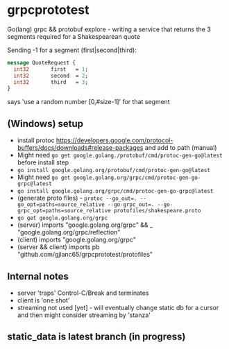 # grpcprototest
Go(lang) grpc &amp;&amp; protobuf explore - writing a service that returns the 3 segments required for a Shakespearean quote 

Sending -1 for a segment (first|second|third):
```protobuf
message QuoteRequest {
  int32       first   = 1;
  int32       second  = 2;
  int32       third   = 3;
}
```
says 'use a random number [0,#size-1]' for that segment

## (Windows) setup
* install protoc https://developers.google.com/protocol-buffers/docs/downloads#release-packages and add to path (manual)
* Might need ```go get google.golang./protobuf/cmd/protoc-gen-go@latest``` before install step
* ```go install google.golang.org/protobuf/cmd/protoc-gen-go@latest```
* Might need ```go get google.golang.org/grpc/cmd/protoc-gen-go-grpc@latest```
* ```go install google.golang.org/grpc/cmd/protoc-gen-go-grpc@latest```
* (generate proto files) - ```protoc --go_out=. --go_opt=paths=source_relative --go-grpc_out=. --go-grpc_opt=paths=source_relative protofiles/shakespeare.proto```
* ```go get google.golang.org/grpc```
* (server) imports "google.golang.org/grpc" && 	_ "google.golang.org/grpc/reflection"
* (client) imports "google.golang.org/grpc"
* (server && client) imports pb "github.com/gjlanc65/grpcprototest/protofiles"

## Internal notes
* server 'traps' Control-C/Break and terminates
* client is 'one shot'
* streaming not used [yet] - will eventually  change static db for a cursor and then might consider streaming by 'stanza'

## static_data is latest branch (in progress)